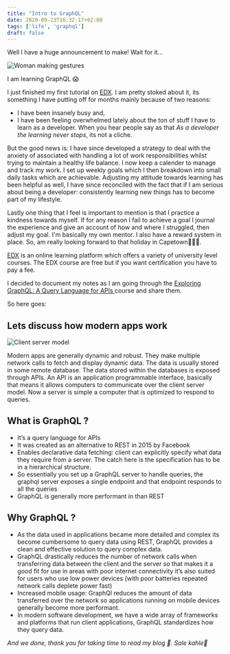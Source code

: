```yaml
---
title: "Intro to GraphQL"
date: 2020-09-23T16:32:17+02:00
tags: ['life', 'graphql']
draft: false
---
```


Well I have a huge announcement to make!
Wait for it...

<img src="https://media.giphy.com/media/xUA7b7pLM4w1edn0yI/giphy.gif" alt="Woman making gestures">

I am learning GraphQL 😱

I just finished my first tutorial on <a href= "" class="article-link">EDX</a>. I am pretty stoked about it, its something I have putting off for months mainly because of two reasons:
- I have been insanely busy and,
- I have been feeling overwhelmed lately about the ton of stuff I have to learn as a developer. When you hear people say as that _As a developer the learning never stops_, its not a cliche.

 But the good news is: I have since developed a strategy to deal with the anxiety of associated with handling a lot of work responsibilities whilst trying to maintain a healthy life balance. I now keep a calender to manage and track my work. I set up weekly goals which I then breakdown into small daily tasks which are achievable. Adjusting my attitude towards learning has been helpful as well, I have since reconciled with the fact that if I am serious about being a developer: consistently learning new things has to become part of my lifestyle. 
 
 Lastly one thing that I feel is important to mention is that I practice a kindness towards myself. If for any reason I fail to achieve a goal I journal the experience and give an account of how and where I struggled, then adjust my goal. I'm basically my own mentor. I also have a reward system in place. So, am really looking forward to that holiday in Capetown🧳🐳👙.



 <a href= "https://www.edx.org/" class="article-link">EDX</a> is an online learning platform which offers a variety of university level courses. The EDX course are free but if you want certification you have to pay a fee.

I decided to document my notes as I am going through the <a href="https://courses.edx.org/courses/course-v1:LinuxFoundationX+LFS141x+3T2019/course/" class="article-link"> Exploring GraphQL: A Query Language for APIs
</a> course and share them.

 So here goes:
 
 ## Lets discuss how modern apps work

 <img  src="https://res.cloudinary.com/di70zcupa/image/upload/v1600877965/client-server_bpqr51.png" alt="Client server model">


 Modern apps are generally dynamic and robust. They make multiple network calls to fetch and display dynamic data. The data is usually stored in some remote database. The data stored within the databases is exposed through APIs. An API is an application programmable interface, basically that means it allows computers to communicate over the client server model. Now a server is simple a computer that is optimized to respond to queries.

 ## What is GraphQL ?

- It’s a query language for APIs
- It was created as an alternative to REST in 2015 by Facebook
- Enables declarative data fetching: client can explicitly specify what data they require from a server. The catch here is the specification has to be in a hierarchical structure.
- So essentially you set up a GraphQL server to handle queries, the graphql server exposes a single endpoint and that endpoint responds to all the queries
- GraphQL is generally more performant in than  REST


 ## Why GraphQL ?

- As the data used in applications became more detailed and complex its become cumbersome to query data using REST, GraphQL provides a clean and effective solution to query complex data. 
- GraphQL drastically reduces the number of network calls when transferring data between the client and the server so that makes it a good fit for use in areas with poor internet connectivity it’s also suited for users who use low power devices (with poor batteries repeated network calls deplete power fast)
- Increased mobile usage: GraphQl reduces the amount of data transferred over the network so applications running on mobile devices generally become more performant.
- In modern software development, we have a wide array of frameworks and platforms that run client applications, GraphQL standardizes how they query data.

_And we done, thank you for taking time to read my blog 🦥._
_Sale kahle👋_




